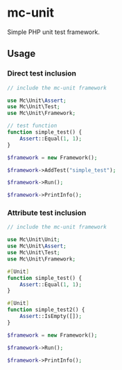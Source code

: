 # mc-unit

Simple PHP unit test framework.

## Usage

### Direct test inclusion

```php
// include the mc-unit framework

use Mc\Unit\Assert;
use Mc\Unit\Test;
use Mc\Unit\Framework;

// test function
function simple_test() {
    Assert::Equal(1, 1);
}

$framework = new Framework();

$framework->AddTest("simple_test");

$framework->Run();

$framework->PrintInfo();
```

### Attribute test inclusion

```php
// include the mc-unit framework

use Mc\Unit\Unit;
use Mc\Unit\Assert;
use Mc\Unit\Test;
use Mc\Unit\Framework;

#[Unit]
function simple_test() {
    Assert::Equal(1, 1);
}

#[Unit]
function simple_test2() {
    Assert::IsEmpty([]);
}

$framework = new Framework();

$framework->Run();

$framework->PrintInfo();
```

